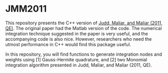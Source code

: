 # JMM2011
This repository presents the C++ version of [Judd, Maliar, and Maliar (2011, QE)](https://onlinelibrary.wiley.com/doi/abs/10.3982/QE14). The original paper had the Matlab version of the code. The numerical integration technique suggested in the paper is very useful, and the accompanying code is also nice. However, researchers who need the utmost performance in C++ would find this package useful.

In this repository, you will find functions to generate integration nodes and weights using [1] Gauss-Hermite quadrature, and [2] two Monomial integration algorithm presented in Judd, Maliar, and Maliar (2011, QE).

